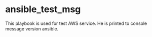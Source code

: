 # ansible_test_msg
This playbook is used for test AWS service. He is printed to console message version ansible.
